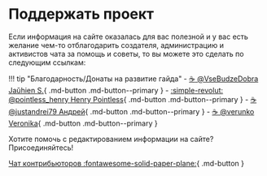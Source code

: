 # Поддержать проект

Если информация на сайте оказалась для вас полезной и у вас есть желание чем-то отблагодарить создателя, администрацию и активистов чата за помощь и советы,
то вы можете это сделать по следующим ссылкам:

!!! tip "Благодарность/Донаты на развитие гайда"
    - [:coffee: @VseBudzeDobra Jaŭhien S.][1]{ .md-button .md-button--primary }
    - [:simple-revolut: @pointless_henry Henry Pointless][2]{ .md-button .md-button--primary }
    - [:coffee: @justandrei79 Андрей][3]{ .md-button .md-button--primary }
    - [:coffee: @verunko Veronika][5]{ .md-button .md-button--primary }

Хотите помочь с редактированием информации на сайте? Присоединяйтесь!

[Чат контрибьюторов :fontawesome-solid-paper-plane:][10]{ .md-button }

[1]: https://buymeacoffee.com/devsobolev
[2]: https://revolut.me/pointlesshenry
[3]: https://justandrei.github.io/coffee
[4]: https://buymeacoffee.com/welcome2pl
[5]: https://buymeacoffee.com/verunko
[6]: https://buycoffee.to/olga.winnik
[10]: https://t.me/+WK5ppqgHxXA3MjAy
